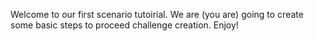 Welcome to our first scenario tutoirial. We are (you are) going to create some basic steps to proceed challenge creation. Enjoy!
